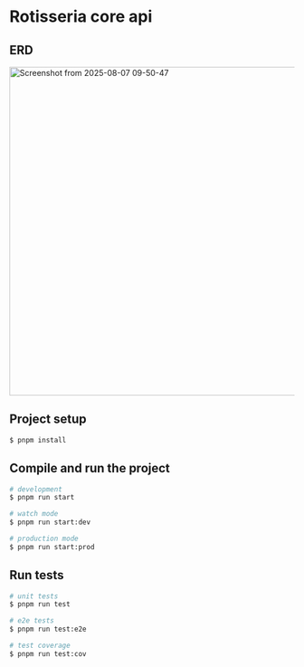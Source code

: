 # Rotisseria core api

## ERD

<img width="1133" height="581" alt="Screenshot from 2025-08-07 09-50-47" src="https://github.com/user-attachments/assets/b532882d-ff30-4ee5-80c3-4d1db8c48cd4" />

## Project setup

```bash
$ pnpm install
```

## Compile and run the project

```bash
# development
$ pnpm run start

# watch mode
$ pnpm run start:dev

# production mode
$ pnpm run start:prod
```

## Run tests

```bash
# unit tests
$ pnpm run test

# e2e tests
$ pnpm run test:e2e

# test coverage
$ pnpm run test:cov
```

